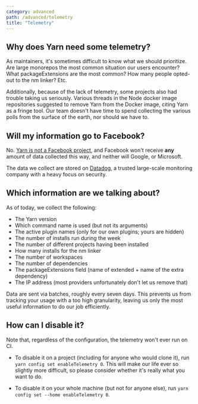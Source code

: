 ```yaml
---
category: advanced
path: /advanced/telemetry
title: "Telemetry"
---
```


## Why does Yarn need some telemetry?

As maintainers, it's sometimes difficult to know what we should prioritize. Are large monorepos the most common situation our users encounter? What packageExtensions are the most common? How many people opted-out to the nm linker? Etc.

Additionally, because of the lack of telemetry, some projects also had trouble taking us seriously. Various threads in the Node docker image repositories suggested to remove Yarn from the Docker image, citing Yarn as a fringe tool. Our team doesn't have time to spend collecting the various polls from the surface of the earth, nor should we have to.

## Will my information go to Facebook?

No. [Yarn is not a Facebook project](/advanced/qa#is-yarn-operated-by-facebook), and Facebook won't receive **any** amount of data collected this way, and neither will Google, or Microsoft.

The data we collect are stored on [Datadog](https://www.datadoghq.com/), a trusted large-scale monitoring company with a heavy focus on security.

## Which information are we talking about?

As of today, we collect the following:

- The Yarn version
- Which command name is used (but not its arguments)
- The active plugin names (only for our own plugins; yours are hidden)
- The number of installs run during the week
- The number of different projects having been installed
- How many installs for the nm linker
- The number of workspaces
- The number of dependencies
- The packageExtensions field (name of extended + name of the extra dependency)
- The IP address (most providers unfortunately don't let us remove that)

Data are sent via batches, roughly every seven days. This prevents us from tracking your usage with a too high granularity, leaving us only the most useful information to do our job efficiently.

## How can I disable it?

Note that, regardless of the configuration, the telemetry won't ever run on CI.

- To disable it on a project (including for anyone who would clone it), run `yarn config set enableTelemetry 0`. This will make our life ever so slightly more difficult, so please consider whether it's really what you want to do.

- To disable it on your whole machine (but not for anyone else), run `yarn config set --home enableTelemetry 0`.
